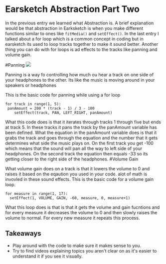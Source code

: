 # Earsketch Abstraction Part Two

In the previous entry we learned what Abstraction is. A brief 
explanation would be that abstraction in Earksketch is when you make different functions similar to ones like ```fitMedia()``` and ```setEffect()```.
In the last entry I talked about a for loop which is a common concept in coding but in earsketch its used to loop tracks together to make it sound better.
Another thing you can do with for loops is ad effects to the tracks like panning and volume gain. 

#Panning
<img src = "http://www.surfwhammys.com/Rainbow-Panning-Arc.png">

Panning is a way fo controlling how much ou hear a track on one side of your headphones to the other. Its like the music is moving around in your speakers or headphones

This is the basic code for panning while using a for loop
```
for track in range(1, 5):	
 panAmount = 200 * (track - 1) / 3 - 100
	setEffect(track, PAN, LEFT_RIGHT, panAmount) 
 ```
 What this code does is that it iterates through tracks 1 through five but ends at track 5. In these tracks it pans the track by the panAmount variable has been defined.
What the equation in the panAmount variable does is that it grabs the track and goes through the equation and the number that it gets determines what side the music plays on.
On the first track you get -100 which means that the sound will pan all the way to left side of your headphones. On the second track the equation then equals -33 so its getting
closer to the right side of the headphones.
#Volume Gain

What volume gain does on a track is that it lowers the volume to 0 and raises it based on the eqaution you used in your code. alot of math is invovled in these sound effects.
This is the basic code for a volume gain loop.
```
for measure in range(1, 17):
  setEffect(1, VOLUME, GAIN, -60, measure, 0, measure+1)

``` 
What this loop does is that is that it gets the volume and gain fucntions and for every measure it decreases the volume to 0 and then slowly raises the volume to normal. For every
new measure it repeats this process.
## Takeaways
- Play around with the code to make sure it makes sense to you. 
- Try to find videos explaining topics you aren't clear on as it's easier to understand it if you see it visually.


